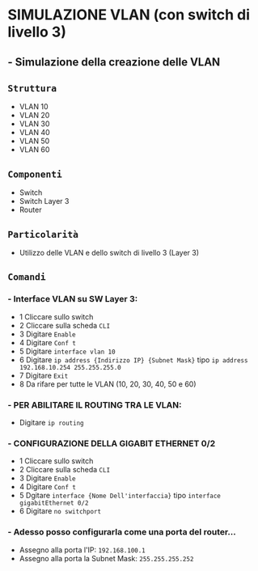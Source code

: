 # SIMULAZIONE VLAN (con switch di livello 3)
## - Simulazione della creazione delle VLAN
## `Struttura`
- VLAN 10
- VLAN 20
- VLAN 30
- VLAN 40
- VLAN 50
- VLAN 60
## `Componenti`
- Switch
- Switch Layer 3
- Router
## `Particolarità`
- Utilizzo delle VLAN e dello switch di livello 3 (Layer 3)
## `Comandi`
### - Interface VLAN su SW Layer 3:
  -  1 Cliccare sullo switch
  -  2 Cliccare sulla scheda `CLI`
  -  3 Digitare `Enable`
  -  4 Digitare `Conf t`
  -  5 Digitare `interface vlan 10`
  -  6 Digitare `ip address {Indirizzo IP} {Subnet Mask}` tipo `ip address 192.168.10.254 255.255.255.0`
  -  7 Digitare `Exit`
  -  8 Da rifare per tutte le VLAN (10, 20, 30, 40, 50 e 60)

### - PER ABILITARE IL ROUTING TRA LE VLAN:
  - Digitare `ip routing`

### - CONFIGURAZIONE DELLA GIGABIT ETHERNET 0/2
  -  1 Cliccare sullo switch
  -  2 Cliccare sulla scheda `CLI`
  -  3 Digitare `Enable`
  -  4 Digitare `Conf t`
  -  5 Dgitare `interface {Nome Dell'interfaccia}` tipo `interface gigabitEthernet 0/2`
  -  6 Digitare `no switchport`

### - Adesso posso configurarla come una porta del router...
- Assegno alla porta  l'IP: `192.168.100.1`
- Assegno alla porta la Subnet Mask: `255.255.255.252`

